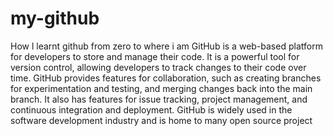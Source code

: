 # my-github
How l learnt github from zero to where i am
GitHub is a web-based platform for developers to store and manage their code.
It is a powerful tool for version control, allowing developers to track changes to their code over time.
GitHub provides features for collaboration, such as creating branches for experimentation and testing, and merging changes back into the main branch.
It also has features for issue tracking, project management, and continuous integration and deployment.
GitHub is widely used in the software development industry and is home to many open source project
